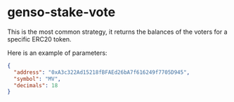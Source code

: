 # genso-stake-vote

This is the most common strategy, it returns the balances of the voters for a specific ERC20 token.

Here is an example of parameters:

```json
{
  "address": "0xA3c322Ad15218fBFAEd26bA7f616249f7705D945",
  "symbol": "MV",
  "decimals": 18
}
```
